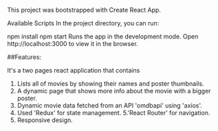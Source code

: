 This project was bootstrapped with Create React App.

Available Scripts
In the project directory, you can run:

npm install
npm start
Runs the app in the development mode.
Open http://localhost:3000 to view it in the browser.

##Features:

It's a  two pages react application that contains
  1. Lists all of movies by showing their names and poster thumbnails. 
  2. A dynamic page that shows more info about the movie with a bigger poster. 
  3. Dynamic movie data fetched from an API 'omdbapi' using 'axios'.
  4. Used 'Redux' for state management.
  5.'React Router' for navigation.
  6. Responsive design.
